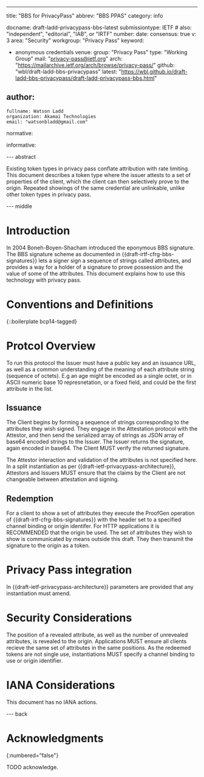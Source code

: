 ---
title: "BBS for PrivacyPass"
abbrev: "BBS PPAS"
category: info

docname: draft-ladd-privacypass-bbs-latest
submissiontype: IETF  # also: "independent", "editorial", "IAB", or "IRTF"
number:
date:
consensus: true
v: 3
area: "Security"
workgroup: "Privacy Pass"
keyword:
 - anonymous credentials
venue:
  group: "Privacy Pass"
  type: "Working Group"
  mail: "privacy-pass@ietf.org"
  arch: "https://mailarchive.ietf.org/arch/browse/privacy-pass/"
  github: "wbl/draft-ladd-bbs-privacypass"
  latest: "https://wbl.github.io/draft-ladd-bbs-privacypass/draft-ladd-privacypass-bbs.html"

author:
 -
    fullname: Watson Ladd
    organization: Akamai Technologies
    email: "watsonbladd@gmail.com"

normative:

informative:


--- abstract

Existing token types in privacy pass conflate attribution with rate limiting. This document describes a token type where the issuer attests to a set of properties of the client, which the client can then selectively prove to the origin. Repeated showings of the same credential are unlinkable, unlike other token types in privacy pass.

--- middle

# Introduction

In 2004 Boneh-Boyen-Shacham introduced the eponymous BBS signature. The BBS signature scheme as documented in {{draft-irtf-cfrg-bbs-signatures}} lets a signer sign a sequence of strings called attributes, and provides a way for a holder of a signature to prove possession and the value of some of the attributes. This document explains how to use this technology with privacy pass.

# Conventions and Definitions

{::boilerplate bcp14-tagged}
# Protcol Overview
To run this protocol the Issuer must have a public key and an issuance URL, as well as a common understanding of the meaning of each attribute string (sequence of octets). E.g an age might be encoded as a single octet, or in ASCII numeric base 10 represnetation, or a fixed field, and could be the first attribute in the list.

## Issuance
The Client begins by forming a sequence of strings corresponding to the attributes they wish signed. They engage in the Attestation protocol with the Attestor, and then send the serialized array of strings as JSON array of base64 encoded strings to the Issuer. The Issuer returns the signature, again encoded in base64. The Client MUST verify the returned signature.

The Attestor interaction and validation of the attributes is not specified here. In a split instantiation as per {{draft-ietf-privacypass-architecture}}, Attestors and Issuers MUST ensure that the claims by the Client are not changeable between attestation and signing.

## Redemption
For a client to show a set of attributes they execute the ProofGen operation of {{draft-irtf-cfrg-bbs-signatures}} with the header set to a specified channel binding or origin identifer. For HTTP applications it is RECOMMENDED that the origin be used. The set of attributes they wish to show is communicated by means outside this draft. They then transmit the signature to the origin as a token.

# Privacy Pass integration
In {{draft-ietf-privacypass-architecture}} parameters are provided that any instantiation must amend. 

# Security Considerations

The position of a revealed attribute, as well as the number of unrevealed attributes, is revealed to the origin. Applications MUST ensure all clients recieve the same set of attributes in the same positions. As the redeemed tokens are not single use, instantiations MUST specify a channel binding to use or origin identifier.

# IANA Considerations

This document has no IANA actions.


--- back

# Acknowledgments
{:numbered="false"}

TODO acknowledge.

